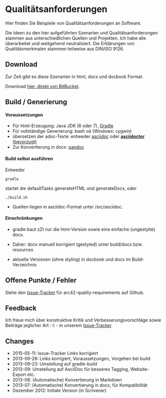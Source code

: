 # Qualitätsanforderungen

Hier finden Sie Beispiele von Qualitätsanforderungen an Software.

Die Ideen zu den hier aufgeführten Szenarien und Qualitätsanforderungen stammen aus unterschiedlichen Quellen und Projekten. Ich habe alle überarbeitet und weitgehend neutralisiert. Die Erklärungen von Qualitätsmerkmalen stammen teilweise aus DIN/ISO 9126.


## Download ##
Zur Zeit gibt es diese Szenarien in html, docx und docbook Format. 

Download [hier, direkt von BitBucket](https://bitbucket.org/arc42/quality-requirements/downloads/ "Qualitätsanforderungen-Beispiele-docx").

## Build / Generierung

#### Voraussetzungen

* Für html-Erzeugung: Java JDK (6 oder 7), [Gradle](http://www.gradle.org/)
* Für vollständige Generierung: bash oä (Windows: cygwin)
* übersetzen der adoc-Texte: entweder [asciidoc](http://asciidoc.org/) oder [**asciidoctor** (bevorzugt)](http://asciidoctor.org/)
* Zur Konvertierung in docx: [pandoc](http://johnmacfarlane.net/pandoc/)

#### Build selbst ausführen
Entweder

    gradle 

startet die defaultTasks generateHTML und generateDocx,
oder

    ./build.sh
    
* Quellen liegen in asciidoc-Format unter /src/asciidoc.

#### Einschränkungen
* gradle baut zZt nur die html-Version sowie eine einfache (ungestylte) docx.

* Daher: docx manuell korrigiert (gestyled) unter build/docs bzw. resources  
* aktuelle Versionen (ohne styling) in docbook und docx im Build-Verzeichnis 


## Offene Punkte / Fehler
Siehe den [Issue-Tracker](https://github.com/arc42/quality-requirements/issues) für arc42-quality-requirements auf Github.


## Feedback ##
Ich freue mich über konstruktive Kritik und Verbesserungsvorschläge sowie Beiträge jeglicher Art :-) - in unserem [Issue-Tracker](https://github.com/arc42/quality-requirements/issues "issue-Tracker for arc42-quality-requirements on Github").


## Changes

* 2015-05-11: Issue-Tracker Links korrigiert
* 2013-09-28: Links korrigiert, Voraussetzungen, Vorgehen bei build
* 2013-09-23: Umstellung auf gradle-build
* 2013-09: Umstellung auf AsciiDoc für besseres Tagging, Website-Export etc.
* 2013-08: (Automatische) Konvertierung in Markdown
* 2013-07: (Automatische) Konvertierung in docx, für Kompatibilität
* Dezember 2012: Initiale Version (in Scrivener)


